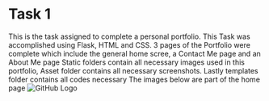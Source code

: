 # Task 1
This is the task assigned to complete a personal portfolio. This Task was accomplished using Flask, HTML and CSS. 
3 pages of the Portfolio were complete which include the general home scree, a Contact Me page and an About Me page
Static folders contain all necessary images used in this portfolio, Asset folder contains all necessary screenshots. Lastly templates folder contains all codes necessary
The images below are part of the home page
![GitHub Logo](/static/image1.png)
